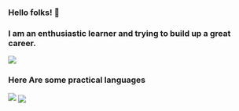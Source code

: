 ### Hello folks! 👋

<!--
**mrmiraz/mrmiraz** is a ✨ _special_ ✨ repository because its `README.md` (this file) appears on your GitHub profile.

Here are some ideas to get you started:

- 🔭 I’m currently working on ...
- 🌱 I’m currently learning ...
- 👯 I’m looking to collaborate on ...
- 🤔 I’m looking for help with ...
- 💬 Ask me about ...
- 📫 How to reach me: ...
- 😄 Pronouns: ...
- ⚡ Fun fact: ...
-->

### I am an enthusiastic learner and trying to build up a great career.

<img src = "https://github-readme-stats.vercel.app/api?username=mrmiraz&theme=radical"/>

### Here Are some practical languages
<img src = "https://github-readme-stats.vercel.app/api/top-langs/?username=mrmiraz&langs_count=8&theme=radical"/>

<img align="center" src="https://github-readme-stats.vercel.app/api/?username=mrmiraz&theme=<radical>" />

